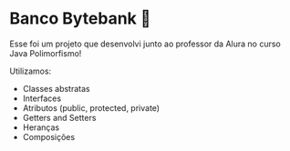 # Banco Bytebank 🏦

Esse foi um projeto que desenvolvi junto ao professor da Alura no curso Java Polimorfismo!

Utilizamos:
+ Classes abstratas 
+ Interfaces
+ Atributos (public, protected, private)
+ Getters and Setters
+ Heranças
+ Composições
